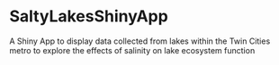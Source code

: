 # SaltyLakesShinyApp
A Shiny App to display data collected from lakes within the Twin Cities metro to explore the effects of salinity on lake ecosystem function
